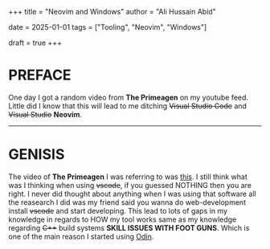 +++
title = "Neovim and Windows"
author = "Ali Hussain Abid"

date = 2025-01-01
tags = ["Tooling", "Neovim", "Windows"]

draft = true
+++
# PREFACE
One day I got a random video from **The Primeagen** on my youtube feed. Little did I know that this will lead to me ditching ~~Visual Studio Code~~ and ~~Visual Studio~~ **Neovim**.

---
# GENISIS
The video of **The Primeagen** I was referring to was [this](https://www.youtube.com/watch?v=w7i4amO_zaE). I still think what was I thinking when using ~~vscode~~, if you guessed NOTHING then you are right. I never did thought about anything when I was using that software all the reasearch I did was my friend said you wanna do web-development install ~~vscode~~ and start developing. This lead to lots of gaps in my knowledge in regards to HOW my tool works same as my knowledge regarding ~~C++~~ build systems **SKILL ISSUES WITH FOOT GUNS**. Which is one of the main reason I started using [Odin](https://odin-lang.org/).

